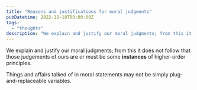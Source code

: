 ```yaml
---
title: "Reasons and justifications for moral judgments"
pubDatetime: 2022-12-18T00:00:00Z
tags:
  - "thoughts"
description: "We explain and justify our moral judgments; from this it does not follow that those judgements of ours are or must be some instances of higher-order principles."
---
```


We explain and justify our moral judgments; from this it does not follow that those judgements of ours are or must be some **instances** of higher-order principles.

Things and affairs talked of in moral statements may not be simply plug-and-replaceable variables.
